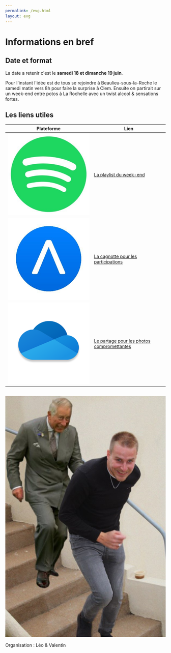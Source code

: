 ```yaml
---
permalink: /evg.html
layout: evg
---
```


# Informations en bref

## Date et format

La date a retenir c'est le **samedi 18 et dimanche 19 juin**. 

Pour l'instant l'idée est de tous se rejoindre à Beaulieu-sous-la-Roche le samedi matin vers 8h pour faire la surprise à Clem. Ensuite on partirait sur un week-end entre potos à La Rochelle avec un twist alcool & sensations fortes.

## Les liens utiles

Plateforme | Lien
---------- | ----
![spotify](/spotify.jpg) | [La playlist du week-end](https://open.spotify.com/playlist/0mYFHXW6temhSXGNnjs3iC?si=8bf133a43ce3436f)
![lydia](/lydia.jpg) | [La cagnotte pour les participations]()
![onedrive](/onedrive.png) | [Le partage pour les photos compromettantes](https://1drv.ms/u/s!AmiqB-xYe-mKwnPnMHLN_qhG4fBC?e=ubzxxG)

##

![Clement vs. Le Prince Charles](/evg/meme.jpg)

Organisation : Léo & Valentin
